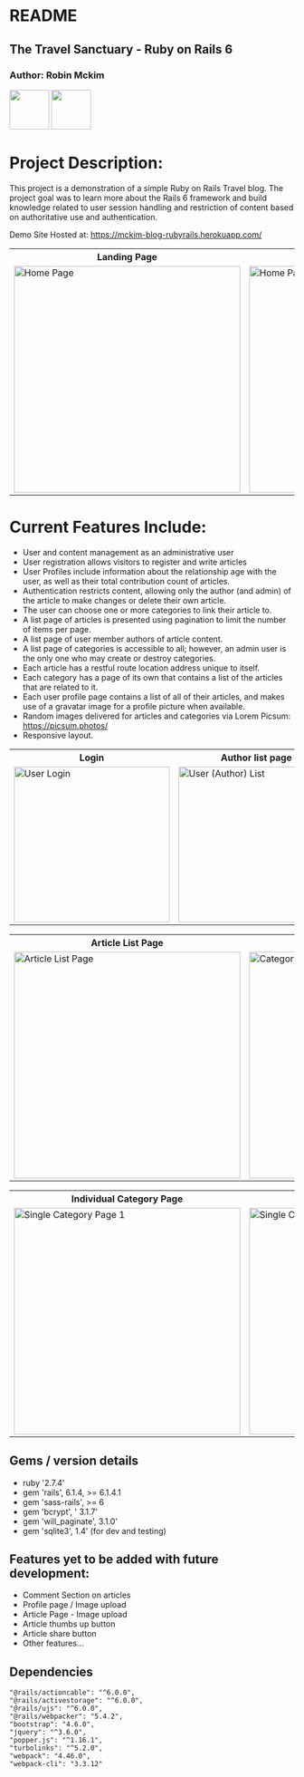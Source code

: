 # README

## The Travel Sanctuary - Ruby on Rails 6

### Author: Robin Mckim

[<img src="https://user-images.githubusercontent.com/84540978/151291120-50f05604-2533-4b30-bc19-64c392d444d0.png" height="70"/>][4] [<img src="https://user-images.githubusercontent.com/84540978/151291114-62f2ac26-86c6-45b1-9d3b-1520057a00a3.png" height="70"/>][2]

[2]: https://www.linkedin.com/in/robin-mckim-dev/
[4]: mailto:robinmckim@outlook.com

# Project Description:

This project is a demonstration of a simple Ruby on Rails Travel blog. The project goal was to learn more about the Rails 6 framework and build knowledge related to user session handling and restriction of content based on authoritative use and authentication.

Demo Site Hosted at: https://mckim-blog-rubyrails.herokuapp.com/

<table align="center"> 
  <tr>
    <th> Landing Page </th>
    <th> Responsive View </th>
  </tr>
   <tr>
    <td>
      <img align="center" title="Home Page" width = "400px" 
           src="https://user-images.githubusercontent.com/84540978/156265123-bdd39fa0-b8cc-4a17-afe6-e6428d361f45.png" />
    </td>
     <td>
      <img align="center" title="Home Page - Responsive" width = "400px" 
           src="https://user-images.githubusercontent.com/84540978/156265287-a359da08-4174-4dbb-b947-6b6489ef5e6c.png" />
    </td>
  </tr>
</table>

# Current Features Include:

- User and content management as an administrative user
- User registration allows visitors to register and write articles
- User Profiles include information about the relationship age with the user, as well as their total contribution count of articles.
- Authentication restricts content, allowing only the author (and admin) of the article to make changes or delete their own article.
- The user can choose one or more categories to link their article to.
- A list page of articles is presented using pagination to limit the number of items per page.
- A list page of user member authors of article content.
- A list page of categories is accessible to all; however, an admin user is the only one who may create or destroy categories.
- Each article has a restful route location address unique to itself.
- Each category has a page of its own that contains a list of the articles that are related to it.
- Each user profile page contains a list of all of their articles, and makes use of a gravatar image for a profile picture when available.
- Random images delivered for articles and categories via Lorem Picsum: https://picsum.photos/
- Responsive layout.

<table align="center"> 
  <tr>
    <th> Login </th>
    <th> Author list page</th>
    <th> Author profile page</th>
  </tr>
   <tr>
    <td>
      <img align="center" title="User Login" width = "275px" 
           src="https://user-images.githubusercontent.com/84540978/156265449-3e784ea8-d35a-4377-8081-c993c255af8a.png" />
    </td>
     <td>
      <img align="center" title="User (Author) List" width = "275px" 
           src="https://user-images.githubusercontent.com/84540978/156265567-3c8f7e31-4875-42b6-b81a-4b14f1d6c532.png" />
    </td>
     <td>
      <img align="center" title="User (Author) List" width = "275px" 
           src="https://user-images.githubusercontent.com/84540978/156265720-4ea94451-b9f4-46b0-af7e-a64c8317f720.png" />
    </td>
  </tr>
</table>

<table align="center"> 
  <tr>
    <th> Article List Page </th>
    <th> Category List page</th>
  </tr>
   <tr>
    <td>
      <img align="center" title="Article List Page" width = "400px" 
           src="https://user-images.githubusercontent.com/84540978/156266612-57ec979b-39c7-4820-bafc-c04a00c56c9d.png" />
    </td>
     <td>
      <img align="center" title="Category List Page" width = "400px" 
           src="https://user-images.githubusercontent.com/84540978/156266069-00c128c6-8d1f-45f5-b635-8ca5c9b4a982.png" />
    </td>
  </tr>
</table>

<table align="center"> 
  <tr>
    <th> Individual Category Page </th>
    <th> -cont-</th>
  </tr>
   <tr>
    <td>
      <img align="center" title="Single Category Page 1" width = "400px" 
           src="https://user-images.githubusercontent.com/84540978/156266378-9d5d6a18-7d1a-4611-ba85-0400673d5f4a.png" />
    </td>
     <td>
      <img align="center" title="Single Category Page 2" width = "400px" 
           src="https://user-images.githubusercontent.com/84540978/156266482-5ef78230-41bf-4168-b2b5-31d55ec54e6a.png" />
    </td>
  </tr>
</table>

## Gems / version details

- ruby '2.7.4'
- gem 'rails', 6.1.4, >= 6.1.4.1
- gem 'sass-rails', >= 6
- gem 'bcrypt', ' 3.1.7'
- gem 'will_paginate', 3.1.0'
- gem 'sqlite3', 1.4' (for dev and testing)

## Features yet to be added with future development:

- Comment Section on articles
- Profile page / Image upload
- Article Page - Image upload
- Article thumbs up button
- Article share button
- Other features...

## Dependencies

    "@rails/actioncable": "^6.0.0",
    "@rails/activestorage": "^6.0.0",
    "@rails/ujs": "^6.0.0",
    "@rails/webpacker": "5.4.2",
    "bootstrap": "4.6.0",
    "jquery": "^3.6.0",
    "popper.js": "^1.16.1",
    "turbolinks": "^5.2.0",
    "webpack": "4.46.0",
    "webpack-cli": "3.3.12"
